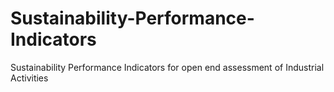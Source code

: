 # Sustainability-Performance-Indicators
Sustainability Performance Indicators for open end assessment of Industrial Activities
